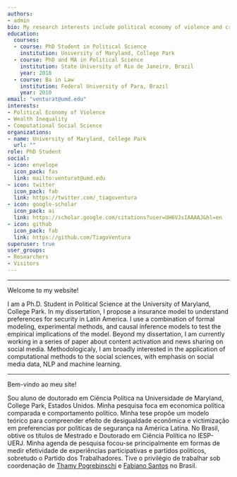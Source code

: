 ```yaml
---
authors:
- admin
bio: My research interests include political economy of violence and crime in Latin America. 
education:
  courses:
  - course: PhD Student in Political Science
    institution: University of Maryland, College Park
  - course: PhD and MA in Political Science
    institution: State University of Rio de Janeiro, Brazil
    year: 2018
  - course: Ba in Law
    institution: Federal University of Para, Brazil
    year: 2010
email: "venturat@umd.edu"
interests:
- Political Economy of Violence
- Wealth Inequality
- Computational Social Science
organizations:
- name: University of Maryland, College Park
  url: ""
role: PhD Student
social:
- icon: envelope
  icon_pack: fas
  link: mailto:venturat@umd.edu
- icon: twitter
  icon_pack: fab
  link: https://twitter.com/_tiagoventura
- icon: google-scholar
  icon_pack: ai
  link: https://scholar.google.com/citations?user=UH6VJsIAAAAJ&hl=en
- icon: github
  icon_pack: fab
  link: https://github.com/TiagoVentura
superuser: true
user_groups:
- Researchers
- Visitors
---
```


<hr>

Welcome to my website! 

I am a Ph.D. Student in Political Science at the University of Maryland, College Park. 
In my dissertation, I propose a insurance model to understand preferences for security in Latin America. I use a combination of formal modeling, experimental methods, and causal inference models to test the empirical implications of the model. Beyond my dissertation, I am currently working in a series of paper about content activation and news sharing on social media. Methodologicaly,  I am broadly interested in the application of computational methods to the social sciences, with emphasis on social media data, NLP and machine learning.

<hr>

Bem-vindo ao meu site!

Sou aluno de doutorado em Ciência Política na Universidade de Maryland, College Park, Estados Unidos. Minha pesquisa foca em economica política comparada e comportamento político. Minha tese propõe um modelo teórico para compreender efeito de desigualdade econômica e victimização em preferencias por políticas de segurança na América Latina. No Brasil, obtive os títulos de  Mestrado e Doutorado em Ciência Política no IESP-UERJ. Minha agenda de pesquisa focou-se principalmente em formas de medir efetividade de experiências participativas e partidos politicos, sobretudo o Partido dos Trabalhadores. Tive o privilégio de trabalhar sob coordenação de [Thamy Pogrebinschi](https://thamypogrebinschi.org/) e [Fabiano Santos](http://www.iesp.uerj.br/es/docentes/fabiano-guilherme-mendes-santos/) no Brasil. 
 

